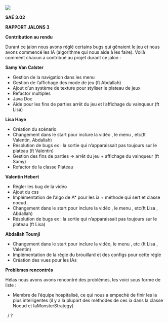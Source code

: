 ﻿






![](ImageSuivi.png)

**SAÉ 3.02**

**RAPPORT JALONS 3**



**Contribution au rendu**

Durant ce jalon nous avons réglé certains bugs qui gênaient le jeu et nous avons commencé les IA (algorithme qui nous aide à les faire). Voilà comment chacun a contribué au projet durant ce jalon :

**Samy Van Calster**

- Gestion de la navigation dans les menu
- Gestion de l’affichage des mode de jeu (ft Abdallah)
- Ajout d’un système de texture pour styliser le plateau de jeux
- Refactor multiples
- Java Doc
- Aide pour les fins de parties arrêt du jeu et l’affichage du vainqueur (ft Lisa)

**Lisa Haye** 

- Création du scénario 
- Changement dans le start pour inclure la vidéo , le menu , etc(ft Valentin, Abdallah)
- Résolution de bugs ex : la sortie qui n’apparaissait pas toujours sur le plateau (ft Valentin)
- Gestion des fins de parties => arrêt du jeu + affichage du vainqueur (ft Samy)
- Refactor de la classe Plateau

**Valentin Hebert**

- Régler les bug de la vidéo 
- Ajout du css
- Implémentation de l’algo de A\* pour les ia + méthode qui sert et classe noeud .
- Changement dans le start pour inclure la vidéo , le menu , etc(ft Lisa , Abdallah)
- Résolution de bugs ex : la sortie qui n’apparaissait pas toujours sur le plateau (ft Lisa)

**Abdallah Toumji**

- Changement dans le start pour inclure la vidéo, le menu , etc (ft Lisa , Valentin)
- Implémentation de la règle du brouillard et des configs pour cette règle
- Création des vues pour les IAs

**Problèmes rencontrés**

Hélas nous avons avons rencontré des problèmes, les voici sous forme de liste : 

- Membre de l’équipe hospitalisé, ce qui nous a empeché de finir les ia plus intelligentes (il y a la plupart des méthodes de ces ia dans la classe Noeud et IaMonsterStrategy)

` `/ ?
